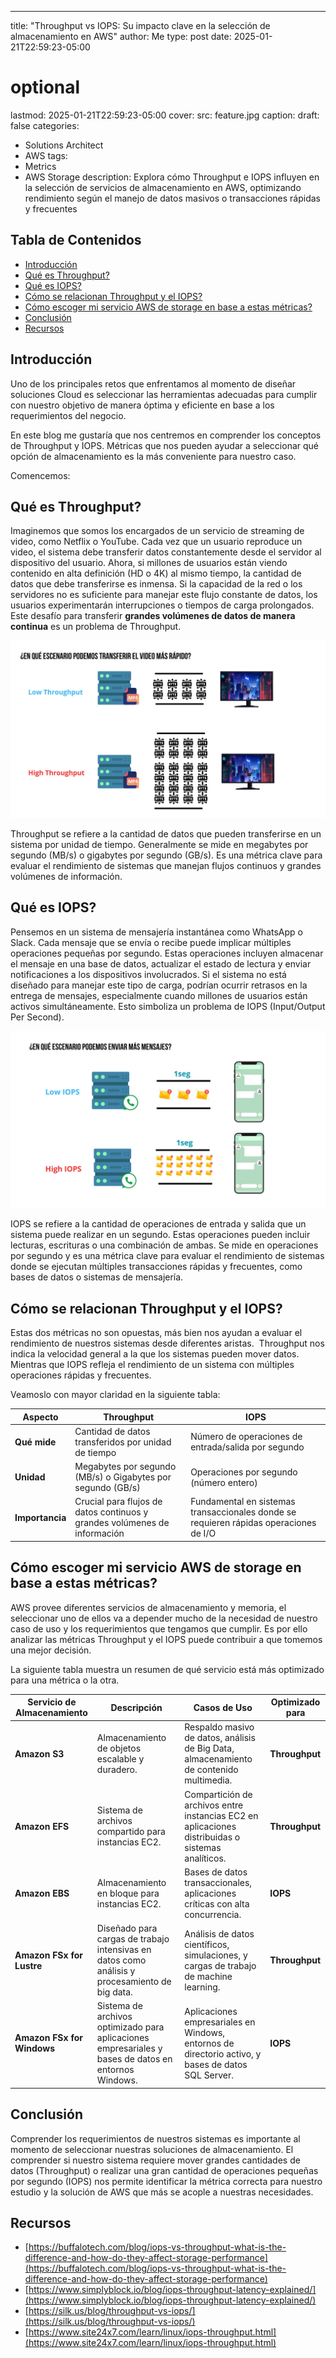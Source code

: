 ---
title: "Throughput vs IOPS: Su impacto clave en la selección de almacenamiento en AWS"
author: Me
type: post
date:  2025-01-21T22:59:23-05:00
# optional
lastmod: 2025-01-21T22:59:23-05:00
cover:
  src: feature.jpg
  caption: 
draft: false
categories:
  - Solutions Architect
  - AWS
tags:
  - Metrics
  - AWS Storage
description: Explora cómo Throughput e IOPS influyen en la selección de servicios de almacenamiento en AWS, optimizando rendimiento según el manejo de datos masivos o transacciones rápidas y frecuentes

## Tabla de Contenidos

- [Introducción](#introducción)
- [Qué es Throughput?](#qué-es-throughput)
- [Qué es IOPS?](#qué-es-iops)
- [Cómo se relacionan Throughput y el IOPS?](#c%c3%b3mo-se-relacionan-throughput-y-el-iops)
- [Cómo escoger mi servicio AWS de storage en base a estas métricas?](#c%c3%b3mo-escoger-mi-servicio-aws-de-storage-en-base-a-estas-m%c3%a9tricas)
- [Conclusión](#conclusión)
- [Recursos](#recursos)

## Introducción

Uno de los  principales retos que enfrentamos al momento de diseñar soluciones Cloud es seleccionar las herramientas adecuadas para cumplir con nuestro objetivo de manera óptima y eficiente en base a los requerimientos del negocio.

En este blog me gustaría que nos centremos en comprender los conceptos de Throughput y IOPS. Métricas que nos pueden ayudar a seleccionar qué opción de almacenamiento es la más conveniente para nuestro caso.

Comencemos:

## Qué es Throughput?

Imaginemos que somos los encargados de un servicio de streaming de video, como Netflix o YouTube. Cada vez que un usuario reproduce un video, el sistema debe transferir datos constantemente desde el servidor al dispositivo del usuario. Ahora, si millones de usuarios están viendo contenido en alta definición (HD o 4K) al mismo tiempo, la cantidad de datos que debe transferirse es inmensa. Si la capacidad de la red o los servidores no es suficiente para manejar este flujo constante de datos, los usuarios experimentarán interrupciones o tiempos de carga prolongados. Este desafío para transferir **grandes volúmenes de datos de manera continua** es un problema de Throughput.

![Ejemplo de Throughput](throughput.jpg "Ejemplo de Throughput")

Throughput se refiere a la cantidad de datos que pueden transferirse en un sistema por unidad de tiempo. Generalmente se mide en megabytes por segundo (MB/s) o gigabytes por segundo (GB/s). Es una métrica clave para evaluar el rendimiento de sistemas que manejan flujos continuos y grandes volúmenes de información.

## Qué es IOPS?

Pensemos en un sistema de mensajería instantánea como WhatsApp o Slack. Cada mensaje que se envía o recibe puede implicar múltiples operaciones pequeñas por segundo. Estas operaciones incluyen almacenar el mensaje en una base de datos, actualizar el estado de lectura y enviar notificaciones a los dispositivos involucrados. Si el sistema no está diseñado para manejar este tipo de carga, podrían ocurrir retrasos en la entrega de mensajes, especialmente cuando millones de usuarios están activos simultáneamente. Esto simboliza un problema de IOPS (Input/Output Per Second).

![Ejemplo de IOPS](iops.jpg "Ejemplo de IOPS")

IOPS se refiere a la cantidad de operaciones de entrada y salida que un sistema puede realizar en un segundo. Estas operaciones pueden incluir lecturas, escrituras o una combinación de ambas. Se mide en operaciones por segundo y es una métrica clave para evaluar el rendimiento de sistemas donde se ejecutan múltiples transacciones rápidas y frecuentes, como bases de datos o sistemas de mensajería.

## Cómo se relacionan Throughput y el IOPS?

Estas dos métricas no son opuestas, más bien nos ayudan a evaluar el rendimiento de nuestros sistemas desde diferentes aristas.  Throughput nos indica la velocidad general a la que los sistemas pueden mover datos. Mientras que IOPS refleja el rendimiento de un sistema con múltiples operaciones rápidas y frecuentes.

Veamoslo con mayor claridad en la siguiente tabla:

| Aspecto         | Throughput | IOPS |
| --------------- | ------------------------------------------------------------------------- | ------------------------------------------------------------------------------------- |
| **Qué mide**    | Cantidad de datos transferidos por unidad de tiempo                       | Número de operaciones de entrada/salida por segundo                                   |
| **Unidad**      | Megabytes por segundo (MB/s) o Gigabytes por segundo (GB/s)               | Operaciones por segundo (número entero)                                               |
| **Importancia** | Crucial para flujos de datos continuos y grandes volúmenes de información | Fundamental en sistemas transaccionales donde se requieren rápidas operaciones de I/O |

## Cómo escoger mi servicio AWS de storage en base a estas métricas?

AWS provee diferentes servicios de almacenamiento y memoria, el seleccionar uno de ellos va a depender mucho de la necesidad de nuestro caso de uso y los requerimientos que tengamos que cumplir. Es por ello analizar las métricas Throughput y el IOPS puede contribuir a que tomemos una mejor decisión. 

La siguiente tabla muestra un resumen de qué servicio está más optimizado para una métrica o la otra.

| Servicio de Almacenamiento | Descripción                                                                                          | Casos de Uso                                                                                       | Optimizado para |
| -------------------------- | ---------------------------------------------------------------------------------------------------- | -------------------------------------------------------------------------------------------------- | --------------- |
| **Amazon S3**              | Almacenamiento de objetos escalable y duradero.                                                      | Respaldo masivo de datos, análisis de Big Data, almacenamiento de contenido multimedia.            | **Throughput**  |
| **Amazon EFS**             | Sistema de archivos compartido para instancias EC2.                                                  | Compartición de archivos entre instancias EC2 en aplicaciones distribuidas o sistemas analíticos.  | **Throughput**  |
| **Amazon EBS**             | Almacenamiento en bloque para instancias EC2.                                                        | Bases de datos transaccionales, aplicaciones críticas con alta concurrencia.                       | **IOPS**        |
| **Amazon FSx for Lustre**  | Diseñado para cargas de trabajo intensivas en datos como análisis y procesamiento de big data.       | Análisis de datos científicos, simulaciones, y cargas de trabajo de machine learning.              | **Throughput**  |
| **Amazon FSx for Windows** | Sistema de archivos optimizado para aplicaciones empresariales y bases de datos en entornos Windows. | Aplicaciones empresariales en Windows, entornos de directorio activo, y bases de datos SQL Server. | **IOPS**        |

## Conclusión

Comprender los requerimientos de nuestros sistemas es importante al momento de seleccionar nuestras soluciones de almacenamiento. El comprender si nuestro sistema requiere mover grandes cantidades de datos (Throughput) o realizar una gran cantidad de operaciones pequeñas por segundo (IOPS) nos permite identificar la métrica correcta para nuestro estudio y la solución de AWS que más se acople a nuestras necesidades.

## Recursos

- [https://buffalotech.com/blog/iops-vs-throughput-what-is-the-difference-and-how-do-they-affect-storage-performance](https://buffalotech.com/blog/iops-vs-throughput-what-is-the-difference-and-how-do-they-affect-storage-performance)
- [https://www.simplyblock.io/blog/iops-throughput-latency-explained/](https://www.simplyblock.io/blog/iops-throughput-latency-explained/)
- [https://silk.us/blog/throughput-vs-iops/](https://silk.us/blog/throughput-vs-iops/)
- [https://www.site24x7.com/learn/linux/iops-throughput.html](https://www.site24x7.com/learn/linux/iops-throughput.html)


